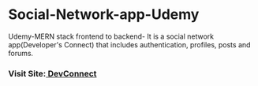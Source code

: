 # Social-Network-app-Udemy
Udemy-MERN stack frontend to backend- It is a social network app(Developer's Connect) that includes authentication, profiles, posts and forums. 

<h3>Visit Site:<a href="https://protected-anchorage-65555.herokuapp.com/" target="_blank"> DevConnect</a></h3>
